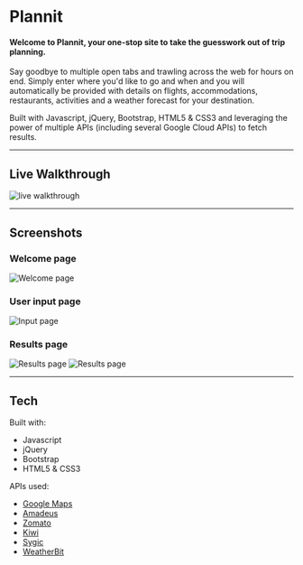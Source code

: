 # Plannit

#### Welcome to Plannit, your one-stop site to take the guesswork out of trip planning.

Say goodbye to multiple open tabs and trawling across the web for hours on end. Simply enter where you'd like to go and when and you will automatically be provided with details on flights, accommodations, restaurants, activities and a weather forecast for your destination.

Built with Javascript, jQuery, Bootstrap, HTML5 & CSS3 and leveraging the power of multiple APIs (including several Google Cloud APIs) to fetch results.

----------------------------

## Live Walkthrough
![live walkthrough](./images/plannit.gif)

----------------------------

## Screenshots
### Welcome page
![Welcome page](https://travel-quiz.s3-us-west-1.amazonaws.com/welcomePage.png)
### User input page
![Input page](https://travel-quiz.s3-us-west-1.amazonaws.com/form.png)
### Results page
![Results page](https://travel-quiz.s3-us-west-1.amazonaws.com/results.png)
![Results page](https://travel-quiz.s3-us-west-1.amazonaws.com/results2.png)

----------------------------
## Tech

Built with:

  - Javascript
  - jQuery
  - Bootstrap
  - HTML5 & CSS3

APIs used:

  - [Google Maps](https://cloud.google.com/maps-platform)
  - [Amadeus](https://developers.amadeus.com/)
  - [Zomato](https://developers.zomato.com/api)
  - [Kiwi](https://skypickerpublicapi.docs.apiary.io/#)
  - [Sygic](http://docs.sygictravelapi.com/1.2/)
  - [WeatherBit](https://www.weatherbit.io/api)